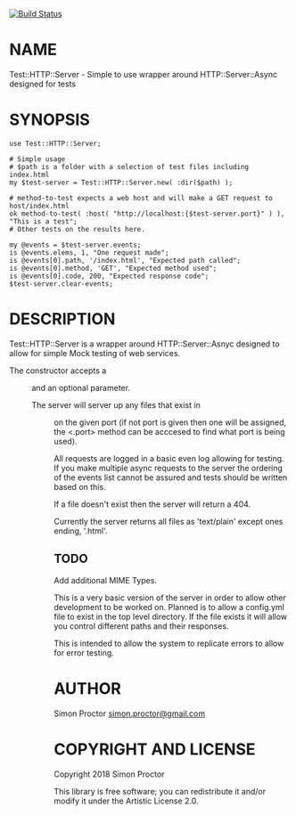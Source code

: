 [![Build Status](https://travis-ci.org/Scimon/p6-Test-HTTP-Server.svg?branch=master)](https://travis-ci.org/Scimon/p6-Test-HTTP-Server)

NAME
====

Test::HTTP::Server - Simple to use wrapper around HTTP::Server::Async designed for tests

SYNOPSIS
========

    use Test::HTTP::Server;

    # Simple usage
    # $path is a folder with a selection of test files including index.html
    my $test-server = Test::HTTP::Server.new( :dir($path) );

    # method-to-test expects a web host and will make a GET request to host/index.html
    ok method-to-test( :host( "http://localhost:{$test-server.port}" ) ), "This is a test";
    # Other tests on the results here.

    my @events = $test-server.events;
    is @events.elems, 1, "One request made";
    is @events[0].path, '/index.html', "Expected path called";
    is @events[0].method, 'GET', "Expected method used";
    is @events[0].code, 200, "Expected response code";
    $test-server.clear-events;

DESCRIPTION
===========

Test::HTTP::Server is a wrapper around HTTP::Server::Asnyc designed to allow for simple Mock testing of web services. 

The constructor accepts a <dir> and an optional <port> parameter.

The server will server up any files that exist in <dir> on the given port (if not port is given then one will be assigned, the <.port> method can be acccesed to find what port is being used).

All requests are logged in a basic even log allowing for testing. If you make multiple async requests to the server the ordering of the events list cannot be assured and tests should be written based on this.

If a file doesn't exist then the server will return a 404.

Currently the server returns all files as 'text/plain' except ones ending, '.html'.

TODO
----

Add additional MIME Types.

This is a very basic version of the server in order to allow other development to be worked on. Planned is to allow a config.yml file to exist in the top level directory. If the file exists it will allow you control different paths and their responses.

This is intended to allow the system to replicate errors to allow for error testing.

AUTHOR
======

Simon Proctor <simon.proctor@gmail.com>

COPYRIGHT AND LICENSE
=====================

Copyright 2018 Simon Proctor

This library is free software; you can redistribute it and/or modify it under the Artistic License 2.0.
